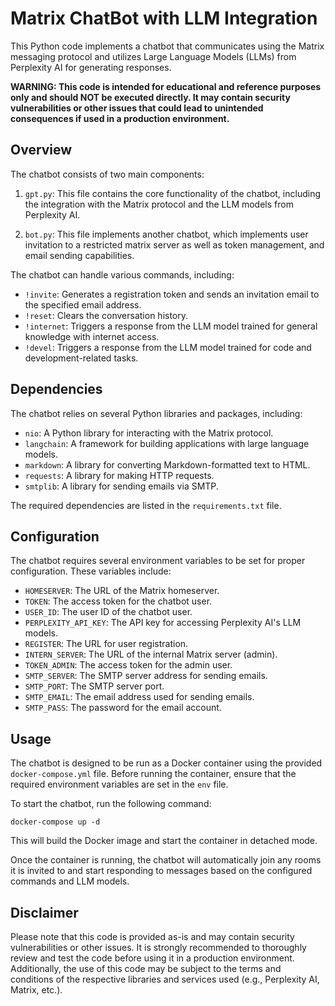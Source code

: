 # Matrix ChatBot with LLM Integration

This Python code implements a chatbot that communicates using the Matrix messaging protocol and utilizes Large Language Models (LLMs) from Perplexity AI for generating responses.

**WARNING: This code is intended for educational and reference purposes only and should NOT be executed directly. It may contain security vulnerabilities or other issues that could lead to unintended consequences if used in a production environment.**

## Overview

The chatbot consists of two main components:

1. `gpt.py`: This file contains the core functionality of the chatbot, including the integration with the Matrix protocol and the LLM models from Perplexity AI.

2. `bot.py`: This file implements another chatbot, which implements user invitation to a restricted matrix server as well as token management, and email sending capabilities.

The chatbot can handle various commands, including:

- `!invite`: Generates a registration token and sends an invitation email to the specified email address.
- `!reset`: Clears the conversation history.
- `!internet`: Triggers a response from the LLM model trained for general knowledge with internet access.
- `!devel`: Triggers a response from the LLM model trained for code and development-related tasks.

## Dependencies

The chatbot relies on several Python libraries and packages, including:

- `nio`: A Python library for interacting with the Matrix protocol.
- `langchain`: A framework for building applications with large language models.
- `markdown`: A library for converting Markdown-formatted text to HTML.
- `requests`: A library for making HTTP requests.
- `smtplib`: A library for sending emails via SMTP.

The required dependencies are listed in the `requirements.txt` file.

## Configuration

The chatbot requires several environment variables to be set for proper configuration. These variables include:

- `HOMESERVER`: The URL of the Matrix homeserver.
- `TOKEN`: The access token for the chatbot user.
- `USER_ID`: The user ID of the chatbot user.
- `PERPLEXITY_API_KEY`: The API key for accessing Perplexity AI's LLM models.
- `REGISTER`: The URL for user registration.
- `INTERN_SERVER`: The URL of the internal Matrix server (admin).
- `TOKEN_ADMIN`: The access token for the admin user.
- `SMTP_SERVER`: The SMTP server address for sending emails.
- `SMTP_PORT`: The SMTP server port.
- `SMTP_EMAIL`: The email address used for sending emails.
- `SMTP_PASS`: The password for the email account.

## Usage

The chatbot is designed to be run as a Docker container using the provided `docker-compose.yml` file. Before running the container, ensure that the required environment variables are set in the `env` file.

To start the chatbot, run the following command:

```
docker-compose up -d
```

This will build the Docker image and start the container in detached mode.

Once the container is running, the chatbot will automatically join any rooms it is invited to and start responding to messages based on the configured commands and LLM models.

## Disclaimer

Please note that this code is provided as-is and may contain security vulnerabilities or other issues. It is strongly recommended to thoroughly review and test the code before using it in a production environment. Additionally, the use of this code may be subject to the terms and conditions of the respective libraries and services used (e.g., Perplexity AI, Matrix, etc.).

